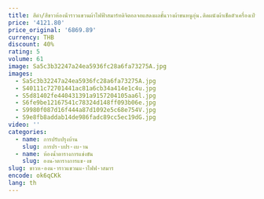 ```yaml
---
title: สีดํา/สีขาวห้องน้ําราวแขวนผ้าไฟฟ้าสมาร์ทดิจิตอลจอแสดงผลชั้นวางผ้าขนหนูอุ่น.ติดผนังผ้าเช็ดตัวเครื่องเป่า.ผ้าเช็ดตัวอุ่น.
price: '4121.80'
price_original: '6869.89'
currency: THB
discount: 40%
rating: 5
volume: 61
image: Sa5c3b32247a24ea5936fc28a6fa73275A.jpg
images:
  - Sa5c3b32247a24ea5936fc28a6fa73275A.jpg
  - S40111c72701441ac81a6cb34a414e1c4u.jpg
  - S5d81402fe440431391a9157204105aa6l.jpg
  - S6fe9be12167541c78324d148ff093b06e.jpg
  - S9980f087d16f444a87d1092e5c68e754V.jpg
  - S9e8fb8addab14de986fadc89cc5ec19dG.jpg
video: ''
categories:
  - name: การปรับปรุงบ้าน
    slug: การปร-บปร-งบ-าน
  - name: ห้องน้ำตารางการแข่งขัน
    slug: องน-ำตารางการแข-งข
slug: ขาวห-องน-าราวแขวนผ-าไฟฟ-าสมาร
encode: ok6qCKk
lang: th
---
```

  
